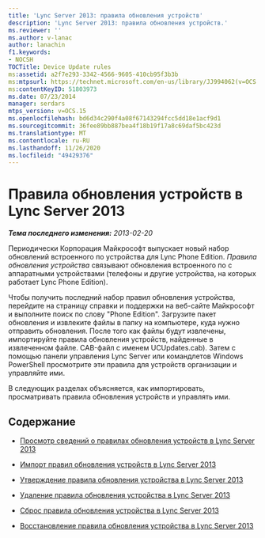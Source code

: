 ```yaml
---
title: 'Lync Server 2013: правила обновления устройств'
description: 'Lync Server 2013: правила обновления устройств.'
ms.reviewer: ''
ms.author: v-lanac
author: lanachin
f1.keywords:
- NOCSH
TOCTitle: Device Update rules
ms:assetid: a2f7e293-3342-4566-9605-410cb95f3b3b
ms:mtpsurl: https://technet.microsoft.com/en-us/library/JJ994062(v=OCS.15)
ms:contentKeyID: 51803973
ms.date: 07/23/2014
manager: serdars
mtps_version: v=OCS.15
ms.openlocfilehash: bd6d34c290f4a08f67143294fcc5dd18e1acf9d1
ms.sourcegitcommit: 36fee89bb887bea4f18b19f17a8c69daf5bc423d
ms.translationtype: MT
ms.contentlocale: ru-RU
ms.lasthandoff: 11/26/2020
ms.locfileid: "49429376"
---
```

# <a name="device-update-rules-in-lync-server-2013"></a>Правила обновления устройств в Lync Server 2013

<div data-xmlns="http://www.w3.org/1999/xhtml">

<div class="topic" data-xmlns="http://www.w3.org/1999/xhtml" data-msxsl="urn:schemas-microsoft-com:xslt" data-cs="https://msdn.microsoft.com/">

<div data-asp="https://msdn2.microsoft.com/asp">



</div>

<div id="mainSection">

<div id="mainBody">

<span> </span>

_**Тема последнего изменения:** 2013-02-20_

Периодически Корпорация Майкрософт выпускает новый набор обновлений встроенного по устройства для Lync Phone Edition. *Правила обновления устройства* связывают обновления встроенного по с аппаратными устройствами (телефоны и другие устройства, на которых работает Lync Phone Edition).

Чтобы получить последний набор правил обновления устройства, перейдите на страницу справки и поддержки на веб-сайте Майкрософт и выполните поиск по слову "Phone Edition". Загрузите пакет обновления и извлеките файлы в папку на компьютере, куда нужно отправить обновления. После того как файлы будут извлечены, импортируйте правила обновления устройств, найденные в извлеченном файле. CAB-файл с именем UCUpdates.cab). Затем с помощью панели управления Lync Server или командлетов Windows PowerShell просмотрите эти правила для устройств организации и управляйте ими.

В следующих разделах объясняется, как импортировать, просматривать правила обновления устройств и управлять ими.

<div>

## <a name="in-this-section"></a>Содержание

  - [Просмотр сведений о правилах обновления устройств в Lync Server 2013](lync-server-2013-view-information-about-device-update-rules.md)

  - [Импорт правил обновления устройств в Lync Server 2013](lync-server-2013-import-device-update-rules.md)

  - [Утверждение правила обновления устройства в Lync Server 2013](lync-server-2013-approve-a-device-update-rule.md)

  - [Удаление правила обновления устройства в Lync Server 2013](lync-server-2013-remove-a-device-update-rule.md)

  - [Сброс правила обновления устройства в Lync Server 2013](lync-server-2013-reset-a-device-update-rule.md)

  - [Восстановление правила обновления устройства в Lync Server 2013](lync-server-2013-restore-a-device-update-rule.md)

</div>

</div>

<span> </span>

</div>

</div>

</div>


